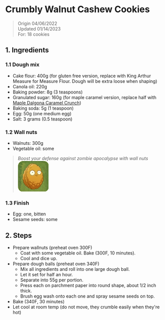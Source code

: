 # Crumbly Walnut Cashew Cookies
> Origin 04/06/2022 <br>
> Updated 01/14/2023 <br>
> For: 18 cookies

## 1. Ingredients
### 1.1 Dough mix
- Cake flour: 400g (for gluten free version, replace with King Arthur Measure for Measure Flour. Dough will be extra loose when shaping)
- Canola oil: 220g
- Baking powder: 8g (3 teaspoons)
- Granulated sugar: 160g (for maple caramel version, replace half with [Maple Dalgona Caramel Crunch](../Sweets/Maple_Dalgona_Caramel_Crunch.md))
- Baking soda: 5g (1 teaspoon)
- Egg: 50g (one medium egg)
- Salt: 3 grams (0.5 teaspoon)

### 1.2 Wall nuts
- Walnuts: 300g
- Vegetable oil: some

>*Boost your defense against zombie apocalypse with wall nuts* <br>
![Wallnut](wall_nut.png)

### 1.3 Finish
- Egg: one, bitten
- Sesame seeds: some

## 2. Steps
- Prepare wallnuts (preheat oven 300F)
  - Coat with some vegetable oil. Bake (300F, 10 minutes). 
  - Cool and dice up.
- Prepare dough balls (preheat oven 340F)
  - Mix all ingredients and roll into one large dough ball. 
  - Let it set for half an hour.
  - Separate into 55g per portion. 
  - Press each on parchment paper into round shape, about 1/2 inch thick.
  - Brush egg wash onto each one and spray sesame seeds on top. 
- Bake (340F, 30 minutes)
- Let cool at room temp (do not move, they crumble easily when they're hot)


